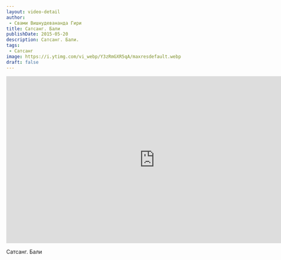 ```yaml
---
layout: video-detail
author:
 - Свами Вишнудевананда Гири
title: Сатсанг. Бали
publishDate: 2015-05-20
description: Сатсанг. Бали. 
tags: 
 - Сатсанг
image: https://i.ytimg.com/vi_webp/Y3zRmGXR5qA/maxresdefault.webp
draft: false
---
```


<iframe width="790" height="444" src="https://www.youtube.com/embed/Y3zRmGXR5qA" frameborder="0" allowfullscreen=""></iframe> 

  Сатсанг. Бали

  

 